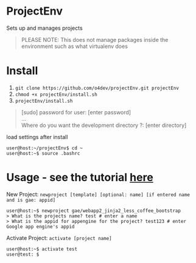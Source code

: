 ProjectEnv
==========

Sets up and manages projects

> PLEASE NOTE: This does not manage packages inside the environment such as what virtualenv does

Install
=======
1. ```git clone https://github.com/o4dev/projectEnv.git projectEnv```
3. ```chmod +x projectEnv/install.sh```
4. ```projectEnv/install.sh```

> [sudo] password for user: [enter password]<br>
> ... <br>
> Where do you want the development directory ?: [enter directory]


load settings after install
```
user@host:~/projectEnv$ cd ~
user@host:~$ source .bashrc
```

Usage - see the tutorial [here](wiki/Tutorial)
=====

New Project:
```newproject [template] [optional: name] [if entered name and is gae: appid]```

```
user@host:~$ newproject gae/webapp2_jinja2_less_coffee_bootstrap
> What is the projects name? test # enter a name
> What is the appid for appengine for the project? test123 # enter Google app engine's appid
```

Activate Project:
```activate [project name]```

```
user@host:~$ activate test
user@test: $
```